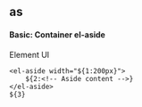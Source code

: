 ## as
#### Basic: Container el-aside
Element UI <el-aside>
```
<el-aside width="${1:200px}">
	${2:<!-- Aside content -->}
</el-aside>
${3}
```